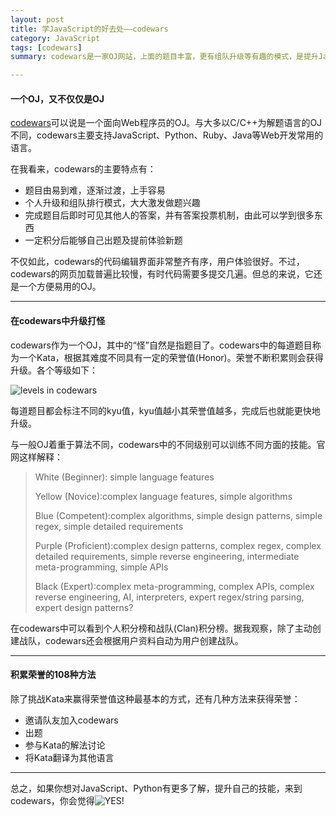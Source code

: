 ```yaml
---
layout: post
title: 学JavaScript的好去处——codewars
category: JavaScript
tags: [codewars]
summary: codewars是一家OJ网站，上面的题目丰富，更有组队升级等有趣的模式，是提升JavaScript、Python等技能的好去处

---
```


#### 一个OJ，又不仅仅是OJ

[codewars](http://www.codewars.com)可以说是一个面向Web程序员的OJ。与大多以C/C++为解题语言的OJ不同，codewars主要支持JavaScript、Python、Ruby、Java等Web开发常用的语言。

在我看来，codewars的主要特点有：

* 题目由易到难，逐渐过渡，上手容易
* 个人升级和组队排行模式，大大激发做题兴趣
* 完成题目后即时可见其他人的答案，并有答案投票机制，由此可以学到很多东西
* 一定积分后能够自己出题及提前体验新题

不仅如此，codewars的代码编辑界面非常整齐有序，用户体验很好。不过，codewars的网页加载普遍比较慢，有时代码需要多提交几遍。但总的来说，它还是一个方便易用的OJ。

---

#### 在codewars中升级打怪

codewars作为一个OJ，其中的“怪”自然是指题目了。codewars中的每道题目称为一个Kata，根据其难度不同具有一定的荣誉值(Honor)。荣誉不断积累则会获得升级。各个等级如下：

![levels in codewars](http://7xit9q.com1.z0.glb.clouddn.com/IntroductionToCodewars1.png)

每道题目都会标注不同的kyu值，kyu值越小其荣誉值越多，完成后也就能更快地升级。

与一般OJ着重于算法不同，codewars中的不同级别可以训练不同方面的技能。官网这样解释：

> White (Beginner): simple language features
>
> Yellow (Novice):complex language features, simple algorithms
> 
> Blue (Competent):complex algorithms, simple design patterns, simple regex, simple detailed requirements
> 
> Purple (Proficient):complex design patterns, complex regex, complex detailed requirements, simple reverse engineering, intermediate meta-programming, simple APIs
> 
> Black (Expert):complex meta-programming, complex APIs, complex reverse engineering, AI, interpreters, expert regex/string parsing, expert design patterns?

在codewars中可以看到个人积分榜和战队(Clan)积分榜。据我观察，除了主动创建战队，codewars还会根据用户资料自动为用户创建战队。

---

#### 积累荣誉的108种方法

除了挑战Kata来赢得荣誉值这种最基本的方式，还有几种方法来获得荣誉：

* 邀请队友加入codewars
* 出题
* 参与Kata的解法讨论
* 将Kata翻译为其他语言

---

总之，如果你想对JavaScript、Python有更多了解，提升自己的技能，来到codewars，你会觉得![YES!](http://7xit9q.com1.z0.glb.clouddn.com/IntroductionToCodewars2.jpg)







